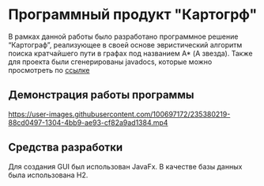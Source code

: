 # Программный продукт "Картогрф"
В рамках данной работы было разработано программное решение “Картограф”, реализующее в своей основе эвристический алгоритм поиска кратчайшего пути в графах под названием A* (А звезда). Также для проекта были сгенерированы javadocs, которые можно просмотреть по [ссылке](https://дакси.рф/javadocs/com.example.demo1/module-summary.html)

## Демонстрация работы программы

https://user-images.githubusercontent.com/100697172/235380219-88cd0497-1304-4bb9-ae93-cf82a9ad1384.mp4

## Средства разработки
Для создания GUI был использован JavaFx. В качестве базы данных была использована H2.
